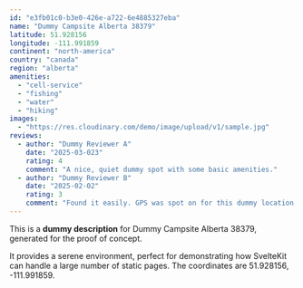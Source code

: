 ```yaml
---
id: "e3fb01c0-b3e0-426e-a722-6e4885327eba"
name: "Dummy Campsite Alberta 38379"
latitude: 51.928156
longitude: -111.991859
continent: "north-america"
country: "canada"
region: "alberta"
amenities:
  - "cell-service"
  - "fishing"
  - "water"
  - "hiking"
images:
  - "https://res.cloudinary.com/demo/image/upload/v1/sample.jpg"
reviews:
  - author: "Dummy Reviewer A"
    date: "2025-03-023"
    rating: 4
    comment: "A nice, quiet dummy spot with some basic amenities."
  - author: "Dummy Reviewer B"
    date: "2025-02-02"
    rating: 3
    comment: "Found it easily. GPS was spot on for this dummy location."
---
```


This is a **dummy description** for Dummy Campsite Alberta 38379, generated for the proof of concept.

It provides a serene environment, perfect for demonstrating how SvelteKit can handle a large number of static pages. The coordinates are 51.928156, -111.991859.
